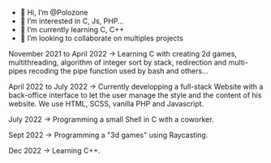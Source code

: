 - 👋 Hi, I’m @Polozone
- 👀 I’m interested in C, Js, PHP...
- 🌱 I’m currently learning C, C++
- 💞️ I’m looking to collaborate on multiples projects

November 2021 to April 2022 -> Learning C with creating 2d games, multithreading, algorithm of integer sort by stack, redirection and multi-pipes recoding the pipe function used by bash and others...

April 2022 to July 2022 -> Currently developping a full-stack Website with a back-office interface to let the user manage the style and the content of his website. We use HTML, SCSS, vanilla PHP and Javascript.

July 2022 -> Programming a small Shell in C with a coworker.

Sept 2022 -> Programming a "3d games" using Raycasting.

Dec  2022 -> Learning C++.
